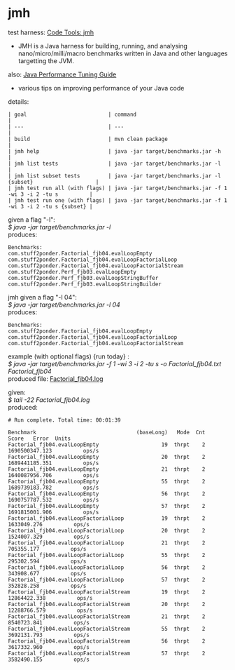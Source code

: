 # jmh
test harness:
[Code Tools: jmh](http://openjdk.java.net/projects/code-tools/jmh/) 

* JMH is a Java harness for building, running, and analysing nano/micro/milli/macro benchmarks written in Java and other languages targetting the JVM.

also:
[Java Performance Tuning Guide](http://java-performance.info/jmh/)

* various tips on improving performance of your Java code

details:

    | goal                          | command                                                        | 
    | ---                           | ---                                                            | 
    | build                         | mvn clean package                                              | 
    | jmh help                      | java -jar target/benchmarks.jar -h                             | 
    | jmh list tests                | java -jar target/benchmarks.jar -l                             | 
    | jmh list subset tests         | java -jar target/benchmarks.jar -l {subset}                    | 
    | jmh test run all (with flags) | java -jar target/benchmarks.jar -f 1 -wi 3 -i 2 -tu s          | 
    | jmh test run one (with flags) | java -jar target/benchmarks.jar -f 1 -wi 3 -i 2 -tu s {subset} | 

given a flag "-l":    
*$ java -jar target/benchmarks.jar -l*  
produces:

    Benchmarks:  
    com.stuff2ponder.Factorial_fjb04.evalLoopEmpty  
    com.stuff2ponder.Factorial_fjb04.evalLoopFactorialLoop  
    com.stuff2ponder.Factorial_fjb04.evalLoopFactorialStream  
    com.stuff2ponder.Perf_fjb03.evalLoopEmpty  
    com.stuff2ponder.Perf_fjb03.evalLoopStringBuffer  
    com.stuff2ponder.Perf_fjb03.evalLoopStringBuilder  

jmh given a flag "-l 04":  
*$ java -jar target/benchmarks.jar -l 04*  
produces:

    Benchmarks:  
    com.stuff2ponder.Factorial_fjb04.evalLoopEmpty  
    com.stuff2ponder.Factorial_fjb04.evalLoopFactorialLoop  
    com.stuff2ponder.Factorial_fjb04.evalLoopFactorialStream  

example (with optional flags) {run today} :  
*$ java -jar target/benchmarks.jar -f 1 -wi 3 -i 2 -tu s -o Factorial_fjb04.txt Factorial_fjb04*  
produced file: [Factorial_fjb04.log](https://github.com/FrankBoller/watcher/blob/master/myJmh/Factorial_fjb04.log)  

given:  
*$ tail -22 Factorial_fjb04.log*  
produced:

    # Run complete. Total time: 00:01:39  
    
    Benchmark                                (baseLong)   Mode  Cnt           Score   Error  Units  
    Factorial_fjb04.evalLoopEmpty                    19  thrpt    2  1690500347.123          ops/s  
    Factorial_fjb04.evalLoopEmpty                    20  thrpt    2  1689441185.351          ops/s  
    Factorial_fjb04.evalLoopEmpty                    21  thrpt    2  1640087956.706          ops/s  
    Factorial_fjb04.evalLoopEmpty                    55  thrpt    2  1689739183.782          ops/s  
    Factorial_fjb04.evalLoopEmpty                    56  thrpt    2  1690757787.532          ops/s  
    Factorial_fjb04.evalLoopEmpty                    57  thrpt    2  1691815001.906          ops/s  
    Factorial_fjb04.evalLoopFactorialLoop            19  thrpt    2     1633049.276          ops/s  
    Factorial_fjb04.evalLoopFactorialLoop            20  thrpt    2     1524007.329          ops/s  
    Factorial_fjb04.evalLoopFactorialLoop            21  thrpt    2      705355.177          ops/s  
    Factorial_fjb04.evalLoopFactorialLoop            55  thrpt    2      295302.594          ops/s  
    Factorial_fjb04.evalLoopFactorialLoop            56  thrpt    2      343908.677          ops/s  
    Factorial_fjb04.evalLoopFactorialLoop            57  thrpt    2      352828.258          ops/s  
    Factorial_fjb04.evalLoopFactorialStream          19  thrpt    2    12864422.338          ops/s  
    Factorial_fjb04.evalLoopFactorialStream          20  thrpt    2    12288766.579          ops/s  
    Factorial_fjb04.evalLoopFactorialStream          21  thrpt    2     8540723.841          ops/s  
    Factorial_fjb04.evalLoopFactorialStream          55  thrpt    2     3692131.793          ops/s  
    Factorial_fjb04.evalLoopFactorialStream          56  thrpt    2     3617332.960          ops/s  
    Factorial_fjb04.evalLoopFactorialStream          57  thrpt    2     3582490.155          ops/s  


